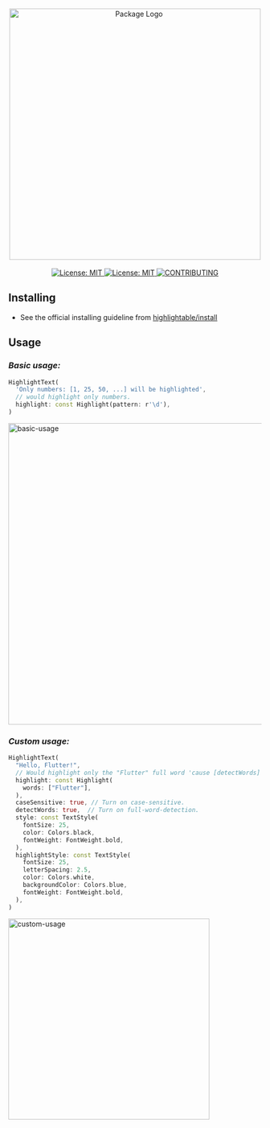 <p align="center">
  <br>
 <img width="500" src="https://user-images.githubusercontent.com/59066341/129483451-4196e1bb-f094-4b3c-aefc-41d77aff8117.png" alt="Package Logo">
 <br>
  <br>
 <a href="https://pub.dev/packages/field_suggestion">
   <img src="https://img.shields.io/badge/Special%20Made%20for-FieldSuggestion-blue" alt="License: MIT"/>
 </a>
 <a href="https://github.com/theiskaa/highlightable-text/blob/main/LICENSE">
   <img src="https://img.shields.io/badge/License-MIT-red.svg" alt="License: MIT"/>
 </a>
 <a href="https://github.com/theiskaa/highlightable-text/blob/main/CONTRIBUTING.md">
   <img src="https://img.shields.io/badge/Contributions-Welcome-brightgreen" alt="CONTRIBUTING"/>
 </a>

</p>

## Installing
- See the official installing guideline from [highlightable/install](https://pub.dev/packages/highlightable/install)

## Usage

### _Basic usage:_
```dart
HighlightText(
  'Only numbers: [1, 25, 50, ...] will be highlighted',
  // would highlight only numbers.
  highlight: const Highlight(pattern: r'\d'),
)
```

<img width="600" alt="basic-usage" src="https://user-images.githubusercontent.com/59066341/159167993-31854ab2-011f-4138-97ae-9c83fc202181.png">

### _Custom usage:_
```dart     
HighlightText(                                   
  "Hello, Flutter!",                             
  // Would highlight only the "Flutter" full word 'cause [detectWords] is enabled.  
  highlight: const Highlight(                          
    words: ["Flutter"],                          
  ),                                             
  caseSensitive: true, // Turn on case-sensitive.
  detectWords: true,  // Turn on full-word-detection.
  style: const TextStyle(                              
    fontSize: 25,                                
    color: Colors.black,                         
    fontWeight: FontWeight.bold,                 
  ),                                             
  highlightStyle: const TextStyle(                     
    fontSize: 25,                                
    letterSpacing: 2.5,                          
    color: Colors.white,                         
    backgroundColor: Colors.blue,                
    fontWeight: FontWeight.bold,                 
  ),                                             
)
```
<img width="400" alt="custom-usage" src="https://user-images.githubusercontent.com/59066341/159168147-a565e5a6-fcad-4f44-908b-e472ce1517f9.png">
